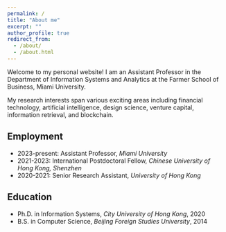```yaml
---
permalink: /
title: "About me"
excerpt: ""
author_profile: true
redirect_from: 
  - /about/
  - /about.html
---
```

Welcome to my personal website! I am an Assistant Professor in the Department of Information Systems and Analytics at the Farmer School of Business, Miami University.

My research interests span various exciting areas including financial technology, artificial intelligence, design science, venture capital, information retrieval, and blockchain.

## Employment
* 2023-present: Assistant Professor, *Miami University*
* 2021-2023: International Postdoctoral Fellow, *Chinese University of Hong Kong, Shenzhen*
* 2020-2021: Senior Research Assistant, *University of Hong Kong*

## Education
* Ph.D. in Information Systems, *City University of Hong Kong*, 2020
* B.S. in Computer Science, *Beijing Foreign Studies University*, 2014